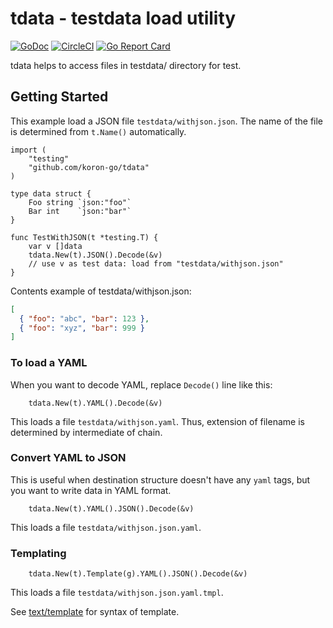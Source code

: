 # tdata - testdata load utility

[![GoDoc](https://godoc.org/github.com/koron-go/tdata?status.svg)](https://godoc.org/github.com/koron-go/tdata)
[![CircleCI](https://img.shields.io/circleci/project/github/koron-go/tdata/master.svg)](https://circleci.com/gh/koron-go/tdata/tree/master)
[![Go Report Card](https://goreportcard.com/badge/github.com/koron-go/tdata)](https://goreportcard.com/report/github.com/koron-go/tdata)

tdata helps to access files in testdata/ directory for test.

## Getting Started

This example load a JSON file `testdata/withjson.json`.
The name of the file is determined from `t.Name()` automatically.

```golang
import (
	"testing"
	"github.com/koron-go/tdata"
)

type data struct {
	Foo string `json:"foo"`
	Bar int    `json:"bar"`
}

func TestWithJSON(t *testing.T) {
	var v []data
	tdata.New(t).JSON().Decode(&v)
	// use v as test data: load from "testdata/withjson.json"
}
```

Contents example of testdata/withjson.json:

```json
[
  { "foo": "abc", "bar": 123 },
  { "foo": "xyz", "bar": 999 }
]
```

### To load a YAML

When you want to decode YAML, replace `Decode()` line like this:

```golang
	tdata.New(t).YAML().Decode(&v)
```

This loads a file `testdata/withjson.yaml`.
Thus, extension of filename is determined by intermediate of chain.

### Convert YAML to JSON

This is useful when destination structure doesn't have any `yaml` tags, but you
want to write data in YAML format.

```golang
	tdata.New(t).YAML().JSON().Decode(&v)
```

This loads a file `testdata/withjson.json.yaml`.

### Templating

```golang
	tdata.New(t).Template(g).YAML().JSON().Decode(&v)
```

This loads a file `testdata/withjson.json.yaml.tmpl`.

See [text/template](https://golang.org/pkg/text/template/) for syntax of
template.
